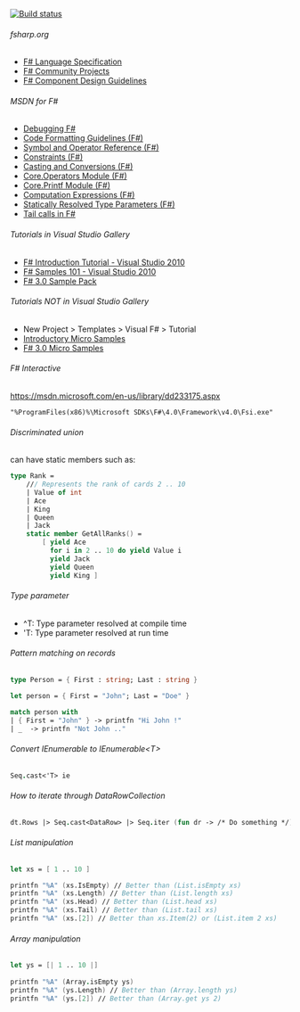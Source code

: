 [![Build status](https://ci.appveyor.com/api/projects/status/s4jjgea8khrku115?svg=true)](https://ci.appveyor.com/project/tatsuya/fsharp-utility-library)

###### fsharp.org
- [F# Language Specification](http://fsharp.org/specs/language-spec)
- [F# Community Projects](http://fsharp.org/community/projects)
- [F# Component Design Guidelines](http://fsharp.org/specs/component-design-guidelines)

###### MSDN for F# #
- [Debugging F#](https://msdn.microsoft.com/en-us/library/vstudio/ee843932.aspx)
- [Code Formatting Guidelines (F#)](https://msdn.microsoft.com/en-us/library/dd233191.aspx)
- [Symbol and Operator Reference (F#)](https://msdn.microsoft.com/en-us/library/dd233228.aspx)
- [Constraints (F#)](https://msdn.microsoft.com/en-us/library/dd233203.aspx)
- [Casting and Conversions (F#)](https://msdn.microsoft.com/en-us/library/dd233220.aspx)
- [Core.Operators Module (F#)](https://msdn.microsoft.com/en-us/library/ee353754.aspx)
- [Core.Printf Module (F#)](https://msdn.microsoft.com/en-us/library/ee370560.aspx)
- [Computation Expressions (F#)](https://msdn.microsoft.com/en-us/library/dd233182.aspx)
- [Statically Resolved Type Parameters (F#)](https://msdn.microsoft.com/en-us/library/dd548046.aspx)
- [Tail calls in F#](http://blogs.msdn.com/b/fsharpteam/archive/2011/07/08/tail-calls-in-fsharp.aspx)

###### Tutorials in Visual Studio Gallery
- [F# Introduction Tutorial - Visual Studio 2010](https://code.msdn.microsoft.com/windowsdesktop/F-Introduction-Tutorial-1707e309)
- [F# Samples 101 - Visual Studio 2010](https://code.msdn.microsoft.com/windowsdesktop/F-Samples-101-0576cb9f)
- [F# 3.0 Sample Pack](https://code.msdn.microsoft.com/windowsdesktop/F-30-Sample-Pack-d06ea11f)

###### Tutorials NOT in Visual Studio Gallery
- New Project > Templates > Visual F# > Tutorial
- [Introductory Micro Samples](https://fsharp3sample.codeplex.com/wikipage?Title=MicroSamples)
- [F# 3.0 Micro Samples](https://fsharp3sample.codeplex.com/wikipage?Title=FSharp3Samples)

###### F# Interactive
https://msdn.microsoft.com/en-us/library/dd233175.aspx
```batch
"%ProgramFiles(x86)%\Microsoft SDKs\F#\4.0\Framework\v4.0\Fsi.exe"
```

###### Discriminated union
can have static members such as:
```fsharp
type Rank = 
    /// Represents the rank of cards 2 .. 10
    | Value of int
    | Ace
    | King
    | Queen
    | Jack
    static member GetAllRanks() = 
        [ yield Ace
          for i in 2 .. 10 do yield Value i
          yield Jack
          yield Queen
          yield King ]
```

###### Type parameter
* ^T: Type parameter resolved at compile time
* 'T: Type parameter resolved at run time

###### Pattern matching on records
```fsharp
type Person = { First : string; Last : string }

let person = { First = "John"; Last = "Doe" }

match person with 
| { First = "John" } -> printfn "Hi John !" 
| _  -> printfn "Not John .."
```
###### Convert IEnumerable to IEnumerable\<T>
```fsharp
Seq.cast<'T> ie
```

###### How to iterate through DataRowCollection
```fsharp
dt.Rows |> Seq.cast<DataRow> |> Seq.iter (fun dr -> /* Do something */)
```

###### List manipulation
```fsharp
let xs = [ 1 .. 10 ]

printfn "%A" (xs.IsEmpty) // Better than (List.isEmpty xs)
printfn "%A" (xs.Length) // Better than (List.length xs)
printfn "%A" (xs.Head) // Better than (List.head xs)
printfn "%A" (xs.Tail) // Better than (List.tail xs)
printfn "%A" (xs.[2]) // Better than xs.Item(2) or (List.item 2 xs)
```

###### Array manipulation
```fsharp
let ys = [| 1 .. 10 |]
 
printfn "%A" (Array.isEmpty ys)
printfn "%A" (ys.Length) // Better than (Array.length ys)
printfn "%A" (ys.[2]) // Better than (Array.get ys 2)
```
